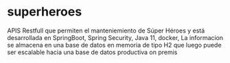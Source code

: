 # superheroes
APIS Restfull que permiten el manteniemiento de Súper Héroes y está desarrollada en SpringBoot, Spring Security, Java 11, docker, La informacion se almacena en una base de datos en memoria de tipo H2 que luego puede ser escalable hacia una base de datos productiva on premis
